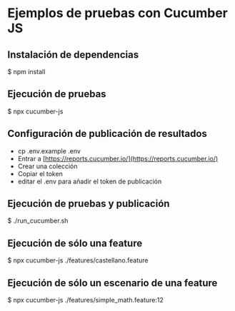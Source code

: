 # Ejemplos de pruebas con Cucumber JS
## Instalación de dependencias
$ npm install
## Ejecución de pruebas
$ npx cucumber-js
## Configuración de publicación de resultados
* cp .env.example .env
* Entrar a [https://reports.cucumber.io/](https://reports.cucumber.io/)
* Crear una colección
* Copiar el token
* editar el .env para añadir el token de publicación
## Ejecución de pruebas y publicación
$  ./run_cucumber.sh

## Ejecución de sólo una feature
$ npx cucumber-js ./features/castellano.feature
## Ejecución de sólo un escenario de una feature
$ npx cucumber-js ./features/simple_math.feature:12
